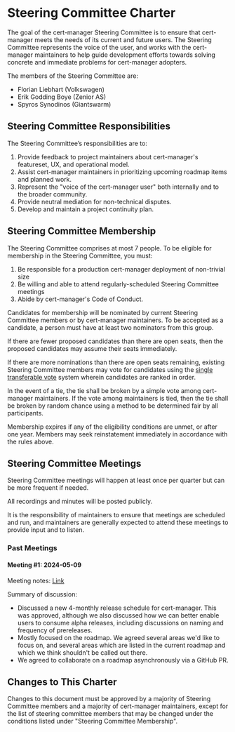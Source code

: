 # Steering Committee Charter

The goal of the cert-manager Steering Committee is to ensure that cert-manager
meets the needs of its current and future users. The Steering Committee
represents the voice of the user, and works with the cert-manager maintainers to
help guide development efforts towards solving concrete and immediate problems
for cert-manager adopters.

The members of the Steering Committee are:

- Florian Liebhart (Volkswagen)
- Erik Godding Boye (Zenior AS)
- Spyros Synodinos (Giantswarm)

## Steering Committee Responsibilities

The Steering Committee’s responsibilities are to:

1. Provide feedback to project maintainers about cert-manager's featureset, UX,
   and operational model.
2. Assist cert-manager maintainers in prioritizing upcoming roadmap items and
   planned work.
3. Represent the "voice of the cert-manager user" both internally and to the
   broader community.
4. Provide neutral mediation for non-technical disputes.
5. Develop and maintain a project continuity plan.

## Steering Committee Membership

The Steering Committee comprises at most 7 people. To be eligible for membership
in the Steering Committee, you must:

1. Be responsible for a production cert-manager deployment of non-trivial size
2. Be willing and able to attend regularly-scheduled Steering Committee meetings
3. Abide by cert-manager's Code of Conduct.

Candidates for membership will be nominated by current Steering Committee
members or by cert-manager maintainers. To be accepted as a candidate, a
person must have at least two nominators from this group.

If there are fewer proposed candidates than there are open seats, then the proposed
candidates may assume their seats immediately.

If there are more nominations than there are open seats remaining, existing
Steering Committee members may vote for candidates using the
[single transferable vote](https://en.wikipedia.org/wiki/Single_transferable_vote)
system wherein candidates are ranked in order.

In the event of a tie, the tie shall be broken by a simple vote among cert-manager maintainers.
If the vote among maintainers is tied, then the tie shall be broken by random chance using a method
to be determined fair by all participants.

Membership expires if any of the eligibility conditions are unmet, or after one
year. Members may seek reinstatement immediately in accordance with the rules
above.

## Steering Committee Meetings

Steering Committee meetings will happen at least once per quarter but can be more frequent if needed.

All recordings and minutes will be posted publicly.

It is the responsibility of maintainers to ensure that meetings are scheduled and run, and maintainers are generally expected to attend these meetings to provide input and to listen.

### Past Meetings

#### Meeting #1: 2024-05-09

Meeting notes: [Link](https://docs.google.com/document/d/1Mme73Or-FemOl0KKfE2gskYpL0BN9bU7H2QYg9fZg9A/edit?usp=sharing)

Summary of discussion:

- Discussed a new 4-monthly release schedule for cert-manager. This was approved, although we also discussed how we can better enable users to consume alpha releases, including discussions on naming and frequency of prereleases.
- Mostly focused on the roadmap. We agreed several areas we'd like to focus on, and several areas which are listed in the current roadmap and which we think shouldn't be called out there.
- We agreed to collaborate on a roadmap asynchronously via a GitHub PR.

## Changes to This Charter

Changes to this document must be approved by a majority of Steering Committee
members and a majority of cert-manager maintainers, except for the list of
steering committee members that may be changed under the conditions listed under
"Steering Committee Membership".
